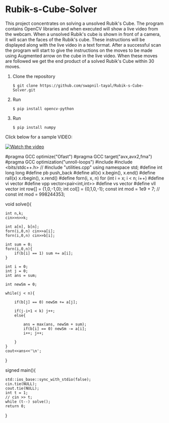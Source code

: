 # Rubik-s-Cube-Solver

This project concentrates on solving a unsolved Rubik's Cube. The program contains OpenCV libraries and when executed will show a live video from the webcam. When a unsolved Rubik's cube is shown in front of a camera, it will scan the faces of the Rubik's cube. These instructions will be displayed along with the live video in a text format. After a successful scan the program will start to give the instructions on the moves to be made using Augmented arrow on the cube in the live video. When these moves are followed we get the end product of a solved Rubik's Cube within 30 moves.

1.  Clone the repository
	```
	$ git clone https://github.com/swapnil-tayal/Rubik-s-Cube-Solver.git
	```
2.  Run 
	```
	$ pip install opencv-python
	```
3.  Run
	```
	$ pip install numpy
	```

Click below for a sample VIDEO:

[![Watch the video](https://img.youtube.com/vi/BXai7tTxbdE/sddefault.jpg)](https://youtu.be/BXai7tTxbdE)

#pragma GCC optimize("Ofast")
#pragma GCC target("avx,avx2,fma")
#pragma GCC optimization("unroll-loops")
#include <iostream>
#include <bits/stdc++.h>
// #include "utilities.cpp"
using namespace std;
#define int long long
#define pb push_back
#define all(x) x.begin(), x.end()
#define rall(x) x.rbegin(), x.rend()
#define forn(i, x, n) for (int i = x; i < n; i++)
#define vi vector<int>
#define vpp vector<pair<int,int>>
#define vs vector<string>
#define vll vector<long long>
int row[] = {1,0,-1,0};
int col[] = {0,1,0,-1};
const int mod = 1e9 + 7;
// const int mod = 998244353;


void solve(){   

    int n,k;
    cin>>n>>k;

    int a[n], b[n];
    forn(i,0,n) cin>>a[i];
    forn(i,0,n) cin>>b[i];

    int sum = 0;
    forn(i,0,n){
        if(b[i] == 1) sum += a[i];
    }

    int i = 0;
    int j = 0;
    int ans = sum;

    int newSm = 0;

    while(j < n){

        if(b[j] == 0) newSm += a[j];

        if(j-i+1 < k) j++;
        else{

            ans = max(ans, newSm + sum);
            if(b[i] == 0) newSm -= a[i];
            i++; j++;

        }
    }
    cout<<ans<<'\n';
}   

signed main(){

    std::ios_base::sync_with_stdio(false);
    cin.tie(NULL);
    cout.tie(NULL);
    int t = 1;
    // cin >> t;
    while (t--) solve();
    return 0;

}

